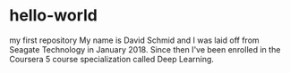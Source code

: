 # hello-world
my first repository
My name is David Schmid and I was laid off from Seagate Technology in January 2018.  Since then I've been enrolled in the Coursera 5 course specialization called Deep Learning.
